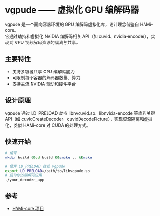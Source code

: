 # vgpude —— 虚拟化 GPU 编解码器

vgpude 是一个面向容器环境的 GPU 编解码虚拟化库，设计理念借鉴自 HAMi-core。  
它通过劫持和虚拟化 NVIDIA 编解码相关 API（如 cuvid、nvidia-encoder），实现对 GPU 视频解码资源的隔离与共享。

## 主要特性

- 支持多容器共享 GPU 编解码能力
- 可限制每个容器的解码器数量、算力
- 支持主流 NVIDIA 驱动和硬件平台

## 设计原理

vgpude 通过 LD_PRELOAD 劫持 libnvcuvid.so、libnvidia-encode 等库的关键 API（如 cuvidCreateDecoder、cuvidDecodePicture），实现资源隔离和虚拟化，类似 HAMi-core 对 CUDA 的处理方式。

## 快速开始

```bash
# 编译
mkdir build &&cd build &&cmake .. &&make

# 使用 LD_PRELOAD 挂载 vgpude
export LD_PRELOAD=/path/to/libvgpude.so
# 启动你的编解码应用
./your_decoder_app
```

## 参考

- [HAMi-core 项目](https://github.com/Project-HAMi/HAMi-core)

